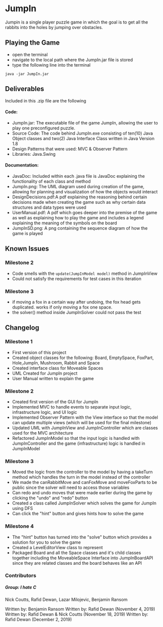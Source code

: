 # JumpIn

Jumpin is a single player puzzle game in which the goal is to get all the rabbits into the holes by jumping over obstacles.

## Playing the Game
- open the terminal
- navigate to the local path where the JumpIn.jar file is stored
- type the following line into the terminal
```
java -jar JumpIn.jar
```

## Deliverables
Included in this .zip file are the following

#### Code:
 - JumpIn.jar: The executable file of the game JumpIn, allowing the user to play one preconfigured puzzle.
 - Source Code: The code behind JumpIn.exe consisting of ten(10) Java Object classes and two(2) Java Interface Class written in Java Version 1.8
 - Design Patterns that were used: MVC & Observer Pattern
 - Libraries: Java.Swing
 
#### Documentation:
- JavaDoc: Included within each .java file is JavaDoc explaining the functionality of each class and method
- JumpIn.png: The UML diagram used during creation of the game, allowing for planning and visualization of how the objects
would interact
- DesignDecisions.pdf:A pdf explaining the reasoning behind certain decisions made when creating the game 
such as why certain data structures and data types were used  
- UserManual.pdf: A pdf which goes deeper into the premise of the game as well 
as explaining how to play the game and includes a legend explaining the meaning of the symbols on the board
- JumpInSD.png: A png containing the sequence diagram of how the game is played 
 
## Known Issues
### Milestone 2
- Code smells with the `update(JumpInModel model)` method in JumpInView
- Could not satisfy the requirements for test cases in this iteration
### Milestone 3
- if moving a fox in a certain way after undoing, the fox head gets duplicated. works if only moving a fox one space.
- the solver() method inside JumpInSolver could not pass the test
## Changelog
### Milestone 1
- First version of this project
- Created object classes for the following: Board, EmptySpace, FoxPart, Hole,JumpIn, Mushroom, Rabbit and Space
- Created interface class for Moveable Spaces
- UML Created for JumpIn project
- User Manual written to explain the game
### Milestone 2
- Created first version of the GUI for JumpIn
- Implemented MVC to handle events to separate input logic, infrastructure logic, and UI logic
- Implemented Observer Pattern with the View interface so that the model can update multiple views (which will be used for the final milestone)
- Updated UML with JumpInView and JumpInController which are classes used for the MVC architecture
- Refactored JumpInModel so that the input logic is handled with JumpInController and the game (infrastructure) logic is handled in JumpInModel
### Milestone 3
- Moved the logic from the controller to the model by having a takeTurn method which handles the turn in the model instead of the controller
- We made the canRabbitMove and canFoxMove and moveFoxParts  to be public since the solver will need to access those variables
- Can redo and undo moves that were made earlier during the game by clicking the "undo" and "redo" button
- Created a class  called  JumpInSolver which solves the game for JumpIn using DFS
- Can click the "hint" button and gives hints how to solve the game
###  Milestone 4
- The "hint" button has turned into the "solve" button which provides a solution for you to solve the game
- Created a LevelEditorView class to represent  
- Packaged Board and all the Space classes and it's child classes together including the MoveableSpace Interface into JumpInBoardAPI since they are related classes and the board behaves like an API
### Contributors
##### Group: I hate C
Nick Coutts,
Rafid Dewan,
Lazar Milojevic,
Benjamin Ransom



Written by: Benjamin Ransom
Written by: Rafid Dewan (November 4, 2019)
Written by: Rafid Dewan & Nick Coutts (November 18, 2019)
Written by: Rafid Dewan (December 2, 2019)
